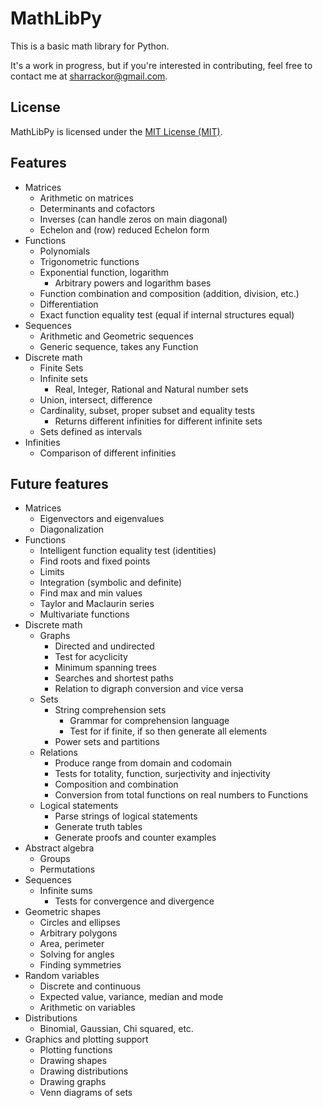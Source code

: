 # MathLibPy

This is a basic math library for Python.

It's a work in progress, but if you're interested in contributing, feel free to contact me at sharrackor@gmail.com.

## License

MathLibPy is licensed under the [MIT License (MIT)](LICENSE).

## Features

* Matrices
    * Arithmetic on matrices
    * Determinants and cofactors
    * Inverses (can handle zeros on main diagonal)
    * Echelon and (row) reduced Echelon form
* Functions
    * Polynomials
    * Trigonometric functions
    * Exponential function, logarithm
        * Arbitrary powers and logarithm bases
    * Function combination and composition (addition, division, etc.)
    * Differentiation
    * Exact function equality test (equal if internal structures equal)
* Sequences
    * Arithmetic and Geometric sequences
    * Generic sequence, takes any Function
* Discrete math
    * Finite Sets
    * Infinite sets
        * Real, Integer, Rational and Natural number sets
    * Union, intersect, difference
    * Cardinality, subset, proper subset and equality tests
        * Returns different infinities for different infinite sets
    * Sets defined as intervals
* Infinities
    * Comparison of different infinities

## Future features

* Matrices
    * Eigenvectors and eigenvalues
    * Diagonalization
* Functions
    * Intelligent function equality test (identities)
    * Find roots and fixed points
    * Limits
    * Integration (symbolic and definite)
    * Find max and min values
    * Taylor and Maclaurin series
    * Multivariate functions
* Discrete math
    * Graphs
        * Directed and undirected
        * Test for acyclicity
        * Minimum spanning trees
        * Searches and shortest paths
        * Relation to digraph conversion and vice versa
    * Sets
        * String comprehension sets
            * Grammar for comprehension language
            * Test for if finite, if so then generate all elements
        * Power sets and partitions
    * Relations
        * Produce range from domain and codomain
        * Tests for totality, function, surjectivity and injectivity
        * Composition and combination
        * Conversion from total functions on real numbers to Functions
    * Logical statements
        * Parse strings of logical statements
        * Generate truth tables
        * Generate proofs and counter examples
* Abstract algebra
    * Groups
    * Permutations
* Sequences
    * Infinite sums
        * Tests for convergence and divergence
* Geometric shapes
    * Circles and ellipses
    * Arbitrary polygons
    * Area, perimeter
    * Solving for angles
    * Finding symmetries
* Random variables
    * Discrete and continuous
    * Expected value, variance, median and mode
    * Arithmetic on variables
* Distributions
    * Binomial, Gaussian, Chi squared, etc.
* Graphics and plotting support
    * Plotting functions
    * Drawing shapes
    * Drawing distributions
    * Drawing graphs
    * Venn diagrams of sets